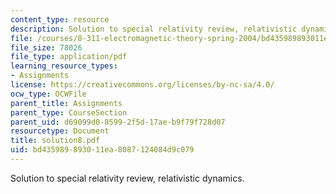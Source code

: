 ```yaml
---
content_type: resource
description: Solution to special relativity review, relativistic dynamics.
file: /courses/8-311-electromagnetic-theory-spring-2004/bd435989893011ea8087124084d9c079_solution8.pdf
file_size: 78026
file_type: application/pdf
learning_resource_types:
- Assignments
license: https://creativecommons.org/licenses/by-nc-sa/4.0/
ocw_type: OCWFile
parent_title: Assignments
parent_type: CourseSection
parent_uid: d69099d0-8599-2f5d-17ae-b9f79f728d07
resourcetype: Document
title: solution8.pdf
uid: bd435989-8930-11ea-8087-124084d9c079
---
```

Solution to special relativity review, relativistic dynamics.
